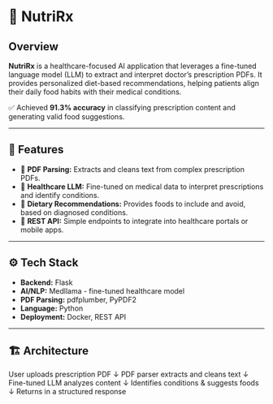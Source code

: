 # 🥗 NutriRx

## Overview
**NutriRx** is a healthcare-focused AI application that leverages a fine-tuned language model (LLM) to extract and interpret doctor’s prescription PDFs. It provides personalized diet-based recommendations, helping patients align their daily food habits with their medical conditions.

✅ Achieved **91.3% accuracy** in classifying prescription content and generating valid food suggestions.

---

## 🚀 Features
- 📄 **PDF Parsing:** Extracts and cleans text from complex prescription PDFs.
- 🧠 **Healthcare LLM:** Fine-tuned on medical data to interpret prescriptions and identify conditions.
- 🥗 **Dietary Recommendations:** Provides foods to include and avoid, based on diagnosed conditions.
- 🚀 **REST API:** Simple endpoints to integrate into healthcare portals or mobile apps.

---

## ⚙️ Tech Stack
- **Backend:** Flask
- **AI/NLP:** Medllama - fine-tuned healthcare model
- **PDF Parsing:** pdfplumber, PyPDF2
- **Language:** Python
- **Deployment:** Docker, REST API

---

## 🏗️ Architecture
User uploads prescription PDF
↓
PDF parser extracts and cleans text
↓
Fine-tuned LLM analyzes content
↓
Identifies conditions & suggests foods
↓
Returns in a structured  response
